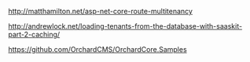 

http://matthamilton.net/asp-net-core-route-multitenancy

http://andrewlock.net/loading-tenants-from-the-database-with-saaskit-part-2-caching/

https://github.com/OrchardCMS/OrchardCore.Samples
